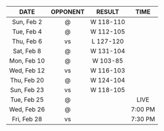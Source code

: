 |    DATE     |        OPPONENT         |  RESULT   |  TIME   |
|:-----------:|:-----------------------:|:---------:|:-------:|
| Sun, Feb 2  |     @ [](/r/sixers)     | W 118-110 |         |
| Tue, Feb 4  | @ [](/r/clevelandcavs)  | W 112-105 |         |
| Thu, Feb 6  |   vs [](/r/mavericks)   | L 127-120 |         |
| Sat, Feb 8  |    @ [](/r/nyknicks)    | W 131-104 |         |
| Mon, Feb 10 |      @ [](/r/heat)      | W 103-85  |         |
| Wed, Feb 12 |   vs [](/r/nbaspurs)    | W 116-103 |         |
| Thu, Feb 20 |     @ [](/r/sixers)     | W 124-104 |         |
| Sun, Feb 23 |   vs [](/r/nyknicks)    | W 118-105 |         |
| Tue, Feb 25 | @ [](/r/torontoraptors) |           |  LIVE   |
| Wed, Feb 26 | @ [](/r/detroitpistons) |           | 7:00 PM |
| Fri, Feb 28 | vs [](/r/clevelandcavs) |           | 7:30 PM |